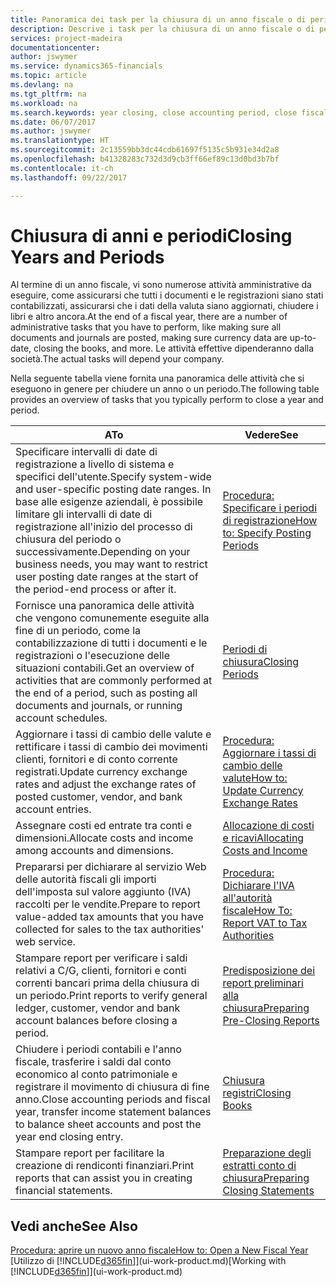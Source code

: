 ```yaml
---
title: Panoramica dei task per la chiusura di un anno fiscale o di periodi contabili | Documenti Microsoft
description: Descrive i task per la chiusura di un anno fiscale o di periodi contabili, ad esempio, per garantire che documenti e registrazioni vengano contabilizzati e per verificare i saldi di conti correnti.
services: project-madeira
documentationcenter: 
author: jswymer
ms.service: dynamics365-financials
ms.topic: article
ms.devlang: na
ms.tgt_pltfrm: na
ms.workload: na
ms.search.keywords: year closing, close accounting period, close fiscal year, bank account detailed trial balance
ms.date: 06/07/2017
ms.author: jswymer
ms.translationtype: HT
ms.sourcegitcommit: 2c13559bb3dc44cdb61697f5135c5b931e34d2a8
ms.openlocfilehash: b41328283c732d3d9cb3ff66ef89c13d0bd3b7bf
ms.contentlocale: it-ch
ms.lasthandoff: 09/22/2017

---
```

# <a name="closing-years-and-periods"></a><span data-ttu-id="852ef-103">Chiusura di anni e periodi</span><span class="sxs-lookup"><span data-stu-id="852ef-103">Closing Years and Periods</span></span>
<span data-ttu-id="852ef-104">Al termine di un anno fiscale, vi sono numerose attività amministrative da eseguire, come assicurarsi che tutti i documenti e le registrazioni siano stati contabilizzati, assicurarsi che i dati della valuta siano aggiornati, chiudere i libri e altro ancora.</span><span class="sxs-lookup"><span data-stu-id="852ef-104">At the end of a fiscal year, there are a number of administrative tasks that you have to perform, like making sure all documents and journals are posted, making sure currency data are up-to-date, closing the books, and more.</span></span> <span data-ttu-id="852ef-105">Le attività effettive dipenderanno dalla società.</span><span class="sxs-lookup"><span data-stu-id="852ef-105">The actual tasks will depend your company.</span></span>

<span data-ttu-id="852ef-106">Nella seguente tabella viene fornita una panoramica delle attività che si eseguono in genere per chiudere un anno o un periodo.</span><span class="sxs-lookup"><span data-stu-id="852ef-106">The following table provides an overview of tasks that you typically perform to close a year and period.</span></span> 

| <span data-ttu-id="852ef-107">A</span><span class="sxs-lookup"><span data-stu-id="852ef-107">To</span></span> | <span data-ttu-id="852ef-108">Vedere</span><span class="sxs-lookup"><span data-stu-id="852ef-108">See</span></span> |
| --- | --- |
| <span data-ttu-id="852ef-109">Specificare intervalli di date di registrazione a livello di sistema e specifici dell'utente.</span><span class="sxs-lookup"><span data-stu-id="852ef-109">Specify system-wide and user-specific posting date ranges.</span></span> <span data-ttu-id="852ef-110">In base alle esigenze aziendali, è possibile limitare gli intervalli di date di registrazione all'inizio del processo di chiusura del periodo o successivamente.</span><span class="sxs-lookup"><span data-stu-id="852ef-110">Depending on your business needs, you may want to restrict user posting date ranges at the start of the period-end process or after it.</span></span> |[<span data-ttu-id="852ef-111">Procedura: Specificare i periodi di registrazione</span><span class="sxs-lookup"><span data-stu-id="852ef-111">How to: Specify Posting Periods</span></span>](finance-how-specify-posting-periods.md) |
| <span data-ttu-id="852ef-112">Fornisce una panoramica delle attività che vengono comunemente eseguite alla fine di un periodo, come la contabilizzazione di tutti i documenti e le registrazioni o l'esecuzione delle situazioni contabili.</span><span class="sxs-lookup"><span data-stu-id="852ef-112">Get an overview of activities that are commonly performed at the end of a period, such as posting all documents and journals, or running account schedules.</span></span> |[<span data-ttu-id="852ef-113">Periodi di chiusura</span><span class="sxs-lookup"><span data-stu-id="852ef-113">Closing Periods</span></span>](year-how-complete-period-end-processes.md) |
| <span data-ttu-id="852ef-114">Aggiornare i tassi di cambio delle valute e rettificare i tassi di cambio dei movimenti clienti, fornitori e di conto corrente registrati.</span><span class="sxs-lookup"><span data-stu-id="852ef-114">Update currency exchange rates and adjust the exchange rates of posted customer, vendor, and bank account entries.</span></span> |[<span data-ttu-id="852ef-115">Procedura: Aggiornare i tassi di cambio delle valute</span><span class="sxs-lookup"><span data-stu-id="852ef-115">How to: Update Currency Exchange Rates</span></span>](finance-how-update-currencies.md) |
| <span data-ttu-id="852ef-116">Assegnare costi ed entrate tra conti e dimensioni.</span><span class="sxs-lookup"><span data-stu-id="852ef-116">Allocate costs and income among accounts and dimensions.</span></span> |[<span data-ttu-id="852ef-117">Allocazione di costi e ricavi</span><span class="sxs-lookup"><span data-stu-id="852ef-117">Allocating Costs and Income</span></span>](year-allocate-costs-income.md) |
| <span data-ttu-id="852ef-118">Prepararsi per dichiarare al servizio Web delle autorità fiscali gli importi dell'imposta sul valore aggiunto (IVA) raccolti per le vendite.</span><span class="sxs-lookup"><span data-stu-id="852ef-118">Prepare to report value-added tax amounts that you have collected for sales to the tax authorities' web service.</span></span> |[<span data-ttu-id="852ef-119">Procedura: Dichiarare l'IVA all'autorità fiscale</span><span class="sxs-lookup"><span data-stu-id="852ef-119">How To: Report VAT to Tax Authorities</span></span>](finance-how-report-vat.md)|
| <span data-ttu-id="852ef-120">Stampare report per verificare i saldi relativi a C/G, clienti, fornitori e conti correnti bancari prima della chiusura di un periodo.</span><span class="sxs-lookup"><span data-stu-id="852ef-120">Print reports to verify general ledger, customer, vendor and bank account balances before closing a period.</span></span> |[<span data-ttu-id="852ef-121">Predisposizione dei report preliminari alla chiusura</span><span class="sxs-lookup"><span data-stu-id="852ef-121">Preparing Pre-Closing Reports</span></span>](year-prepare-preclose-reports.md) |
| <span data-ttu-id="852ef-122">Chiudere i periodi contabili e l'anno fiscale, trasferire i saldi dal conto economico al conto patrimoniale e registrare il movimento di chiusura di fine anno.</span><span class="sxs-lookup"><span data-stu-id="852ef-122">Close accounting periods and fiscal year, transfer income statement balances to balance sheet accounts and post the year end closing entry.</span></span> |[<span data-ttu-id="852ef-123">Chiusura registri</span><span class="sxs-lookup"><span data-stu-id="852ef-123">Closing Books</span></span>](year-close-books.md) |
| <span data-ttu-id="852ef-124">Stampare report per facilitare la creazione di rendiconti finanziari.</span><span class="sxs-lookup"><span data-stu-id="852ef-124">Print reports that can assist you in creating financial statements.</span></span> |[<span data-ttu-id="852ef-125">Preparazione degli estratti conto di chiusura</span><span class="sxs-lookup"><span data-stu-id="852ef-125">Preparing Closing Statements</span></span>](year-prepare-close-statement.md) |

## <a name="see-also"></a><span data-ttu-id="852ef-126">Vedi anche</span><span class="sxs-lookup"><span data-stu-id="852ef-126">See Also</span></span>
[<span data-ttu-id="852ef-127">Procedura: aprire un nuovo anno fiscale</span><span class="sxs-lookup"><span data-stu-id="852ef-127">How to: Open a New Fiscal Year</span></span>](finance-how-open-new-fiscal-year.md)  
<span data-ttu-id="852ef-128">[Utilizzo di [!INCLUDE[d365fin](includes/d365fin_md.md)]](ui-work-product.md)</span><span class="sxs-lookup"><span data-stu-id="852ef-128">[Working with [!INCLUDE[d365fin](includes/d365fin_md.md)]](ui-work-product.md)</span></span>

